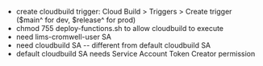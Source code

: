 - create cloudbuild trigger: Cloud Build > Triggers > Create trigger ($main^ for dev, $release^ for prod)
- chmod 755 deploy-functions.sh to allow cloudbuild to execute
- need lims-cromwell-user SA 
- need cloudbuild SA -- different from default cloudbuild SA
- default cloudbuild SA needs Service Account Token Creator permission 